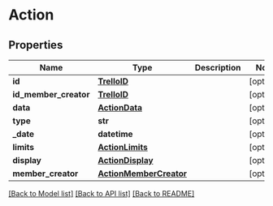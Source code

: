 # Action

## Properties
Name | Type | Description | Notes
------------ | ------------- | ------------- | -------------
**id** | [**TrelloID**](TrelloID.md) |  | [optional] 
**id_member_creator** | [**TrelloID**](TrelloID.md) |  | [optional] 
**data** | [**ActionData**](ActionData.md) |  | [optional] 
**type** | **str** |  | [optional] 
**_date** | **datetime** |  | [optional] 
**limits** | [**ActionLimits**](ActionLimits.md) |  | [optional] 
**display** | [**ActionDisplay**](ActionDisplay.md) |  | [optional] 
**member_creator** | [**ActionMemberCreator**](ActionMemberCreator.md) |  | [optional] 

[[Back to Model list]](../README.md#documentation-for-models) [[Back to API list]](../README.md#documentation-for-api-endpoints) [[Back to README]](../README.md)

